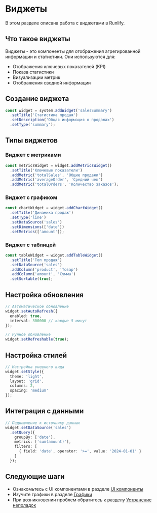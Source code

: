 # Виджеты

В этом разделе описана работа с виджетами в Runlify.

## Что такое виджеты

Виджеты - это компоненты для отображения агрегированной информации и статистики. Они используются для:
- Отображения ключевых показателей (KPI)
- Показа статистики
- Визуализации метрик
- Отображения сводной информации

## Создание виджета

```typescript
const widget = system.addWidget('salesSummary')
  .setTitle('Статистика продаж')
  .setDescription('Общая информация о продажах')
  .setType('summary');
```

## Типы виджетов

### Виджет с метриками
```typescript
const metricsWidget = widget.addMetricsWidget()
  .setTitle('Ключевые показатели')
  .addMetric('totalSales', 'Общие продажи')
  .addMetric('averageOrder', 'Средний чек')
  .addMetric('totalOrders', 'Количество заказов');
```

### Виджет с графиком
```typescript
const chartWidget = widget.addChartWidget()
  .setTitle('Динамика продаж')
  .setType('line')
  .setDataSource('sales')
  .setDimensions(['date'])
  .setMetrics(['amount']);
```

### Виджет с таблицей
```typescript
const tableWidget = widget.addTableWidget()
  .setTitle('Топ продаж')
  .setDataSource('sales')
  .addColumn('product', 'Товар')
  .addColumn('amount', 'Сумма')
  .setSortable(true);
```

## Настройка обновления

```typescript
// Автоматическое обновление
widget.setAutoRefresh({
  enabled: true,
  interval: 300000 // каждые 5 минут
});

// Ручное обновление
widget.setRefreshable(true);
```

## Настройка стилей

```typescript
// Настройка внешнего вида
widget.setStyle({
  theme: 'light',
  layout: 'grid',
  columns: 2,
  spacing: 'medium'
});
```

## Интеграция с данными

```typescript
// Подключение к источнику данных
widget.setDataSource('sales')
  .setQuery({
    groupBy: ['date'],
    metrics: ['sum(amount)'],
    filters: [
      { field: 'date', operator: '>=', value: '2024-01-01' }
    ]
  });
```

## Следующие шаги

- Ознакомьтесь с UI компонентами в разделе [UI компоненты](11-ui-components.md)
- Изучите графики в разделе [Графики](11-charts.md)
- При возникновении проблем обратитесь к разделу [Устранение неполадок](09-troubleshooting.md) 